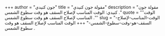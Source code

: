 +++
author = "جون كنيدي"
title = "مقولة جون كنيدي"
description = "مقولة جون كنيدي: الوقت المناسب لإصلاح السقف هو وقت سطوع الشمس ."
quote = '''الوقت المناسب لإصلاح السقف هو وقت سطوع الشمس .''' 
slug = "الوقت-المناسب-لإصلاح-السقف-هو-وقت-سطوع-الشمس-"
+++
الوقت المناسب لإصلاح السقف هو وقت سطوع الشمس .

